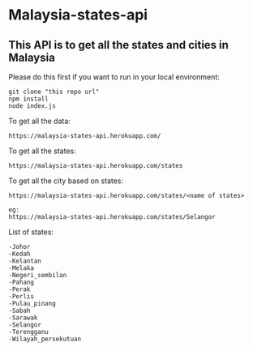 # Malaysia-states-api

## This API is to get all the states and cities in Malaysia

Please do this first if you want to run in your local environment:
```
git clone "this repo url"
npm install
node index.js
```

To get all the data:
```
https://malaysia-states-api.herokuapp.com/
```

To get all the states:
```
https://malaysia-states-api.herokuapp.com/states
```

To get all the city based on states:
```
https://malaysia-states-api.herokuapp.com/states/<name of states>

eg:
https://malaysia-states-api.herokuapp.com/states/Selangor
```

List of states:
```
-Johor
-Kedah
-Kelantan
-Melaka
-Negeri_sembilan
-Pahang
-Perak
-Perlis
-Pulau_pinang
-Sabah
-Sarawak
-Selangor
-Terengganu
-Wilayah_persekutuan
```



